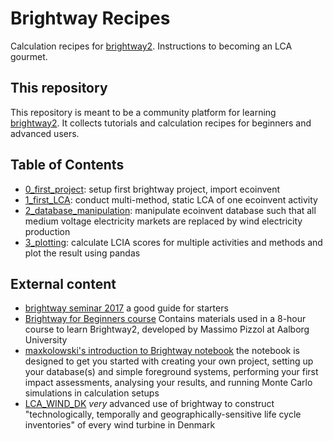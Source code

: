# Brightway Recipes
Calculation recipes for [brightway2](https://brightwaylca.org/). Instructions to becoming an LCA gourmet.

## This repository
This repository is meant to be a community platform for learning [brightway2](https://brightwaylca.org/). It collects tutorials and calculation recipes for beginners and advanced users.

## Table of Contents
- [0_first_project](0_first_project.ipynb): setup first brightway project, import ecoinvent
- [1_first_LCA](1_first_LCA.ipynb): conduct multi-method, static LCA of one ecoinvent activity
- [2_database_manipulation](2_database_manipulation.ipynb): manipulate ecoinvent database such that all medium voltage electricity markets are replaced by wind electricity production
- [3_plotting](3_plotting.ipynb): calculate LCIA scores for multiple activities and methods and plot the result using pandas

## External content
- [brightway seminar 2017](https://github.com/PoutineAndRosti/Brightway-Seminar-2017) a good guide for starters
- [Brightway for Beginners course](https://github.com/massimopizzol/B4B) Contains materials used in a 8-hour course to learn Brightway2, developed by Massimo Pizzol at Aalborg University
- [maxkolowski's introduction to Brightway notebook](https://github.com/maxkoslowski/Brightway2_Intro/blob/master/BW2_tutorial.ipynb) the notebook is designed to get you started with creating your own project, setting up your database(s) and simple foreground systems, performing your first impact assessments, analysing your results, and running Monte Carlo simulations in calculation setups
- [LCA_WIND_DK](https://github.com/romainsacchi/LCA_WIND_DK/blob/master/LCA_parameterized_model_Eolien_public.ipynb) *very* advanced use of brightway to construct "technologically, temporally and geographically-sensitive life cycle inventories" of every wind turbine in Denmark
